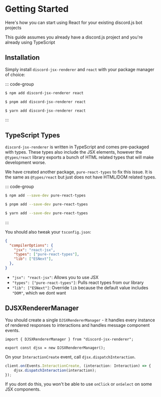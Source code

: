 # Getting Started

Here's how you can start using React for your existing discord.js bot projects

This guide assumes you already have a discord.js project and you're already using TypeScript

## Installation

Simply install `discord-jsx-renderer` and `react` with your package manager of choice:

::: code-group

```sh [npm]
$ npm add discord-jsx-renderer react
```

```sh [pnpm]
$ pnpm add discord-jsx-renderer react
```

```sh [yarn]
$ yarn add discord-jsx-renderer react
```

:::

## TypeScript Types

`discord-jsx-renderer` is written in TypeScript and comes pre-packaged with types.
These types also include the JSX elements, however the `@types/react` library exports
a bunch of HTML related types that will make development worse.

We have created another package, `pure-react-types` to fix this issue. It is the same as `@types/react` but just does not have HTML/DOM related types.

::: code-group

```sh [npm]
$ npm add --save-dev pure-react-types
```

```sh [pnpm]
$ pnpm add --save-dev pure-react-types
```

```sh [yarn]
$ yarn add --save-dev pure-react-types
```

:::

You should also tweak your `tsconfig.json`:

```json
{
  "compilerOptions": {
    "jsx": "react-jsx",
    "types": ["pure-react-types"],
    "lib": ["ESNext"],
  },
}
```

- `"jsx": "react-jsx"`: Allows you to use JSX
- `"types": ["pure-react-types"]`: Pulls react types from our library
- `"lib": ["ESNext"]`: Override `lib` because the default value includes `"DOM"`, which we dont want

## DJSXRendererManager

You should create a single `DJSXRendererManager` - it handles every instance of rendered responses to interactions and handles message component events.

```tsx:line-numbers [djsx.tsx]
import { DJSXRendererManager } from "discord-jsx-renderer";

export const djsx = new DJSXRendererManager();
```

On your `InteractionCreate` event, call `djsx.dispatchInteraction`.

```ts [index.ts]
client.on(Events.InteractionCreate, (interaction: Interaction) => {
    djsx.dispatchInteraction(interaction);
});
```

If you dont do this, you won't be able to use `onClick` or `onSelect` on some JSX components.
